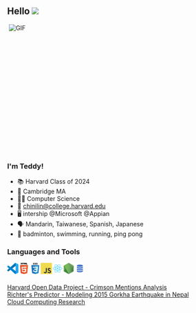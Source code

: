 ## Hello <img src="https://media.giphy.com/media/hvRJCLFzcasrR4ia7z/giphy.gif" width="25px">
<img align="right" alt="GIF" src="https://github.com/abhisheknaiidu/abhisheknaiidu/blob/master/code.gif?raw=true" width="500" height="320" />

### I'm Teddy!
- 📚 Harvard Class of 2024
- 📍 Cambridge MA
- 👨‍💻 Computer Science
- 📧 chinilin@college.harvard.edu
- 🖥️ intership @Microsoft @Appian
- 🗣️ Mandarin, Taiwanese, Spanish, Japanese
- 🏸 badminton, swimming, running, ping pong

### Languages and Tools

<img align="left" alt="Visual Studio Code" width="26px" src="https://raw.githubusercontent.com/github/explore/80688e429a7d4ef2fca1e82350fe8e3517d3494d/topics/visual-studio-code/visual-studio-code.png" />
<img align="left" alt="HTML5" width="26px" src="https://raw.githubusercontent.com/github/explore/80688e429a7d4ef2fca1e82350fe8e3517d3494d/topics/html/html.png" />
<img align="left" alt="CSS3" width="26px" src="https://raw.githubusercontent.com/github/explore/80688e429a7d4ef2fca1e82350fe8e3517d3494d/topics/css/css.png" />
<img align="left" alt="JavaScript" width="26px" src="https://raw.githubusercontent.com/github/explore/80688e429a7d4ef2fca1e82350fe8e3517d3494d/topics/javascript/javascript.png" />
<img align="left" alt="React" width="26px" src="https://raw.githubusercontent.com/github/explore/80688e429a7d4ef2fca1e82350fe8e3517d3494d/topics/react/react.png" />
<img align="left" alt="Node.js" width="26px" src="https://raw.githubusercontent.com/github/explore/80688e429a7d4ef2fca1e82350fe8e3517d3494d/topics/nodejs/nodejs.png" />
<img align="left" alt="SQL" width="26px" src="https://raw.githubusercontent.com/github/explore/80688e429a7d4ef2fca1e82350fe8e3517d3494d/topics/sql/sql.png" />
<br>
<br>

[Harvard Open Data Project - Crimson Mentions Analysis](https://www.hodp.org/project/who-gets-mentioned-in-the-crimson/)
<br>
[Richter's Predictor - Modeling 2015 Gorkha Earthquake in Nepal](https://docs.google.com/presentation/d/19W-lLmL2Lg8UB7Y8ctB-yNW-znjQY09R/edit?usp=sharing&ouid=111772512323924087414&rtpof=true&sd=true)
<br>
[Cloud Computing Research]([(https://drive.google.com/file/d/1wm2CL7ct5qC0D4SWXU8YmUKI66SBg4ph/view?usp=drive_link)https://drive.google.com/file/d/1wm2CL7ct5qC0D4SWXU8YmUKI66SBg4ph/view?usp=drive_link])

